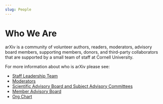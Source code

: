 ```yaml
---
slug: People
---
```


# Who We Are

arXiv is a community of volunteer authors, readers, moderators, advisory board members, supporting members, donors, and third-party collaborators that are supported by a small team of staff at Cornell University.

For more information about who is arXiv please see:
- [Staff Leadership Team](leadership_team)
- [Moderators](/moderators/)
- [Scientific Advisory Board and Subject Advisory Committees](/help/scientific_ad_board)
- [Member Advisory Board](https://confluence.cornell.edu/display/arxivpub/Member+Advisory+Board)
- [Org Chart](https://confluence.cornell.edu/download/attachments/340886427/arXiv-org-January2019.pdf?version=1&modificationDate=1546891957674&api=v2)

